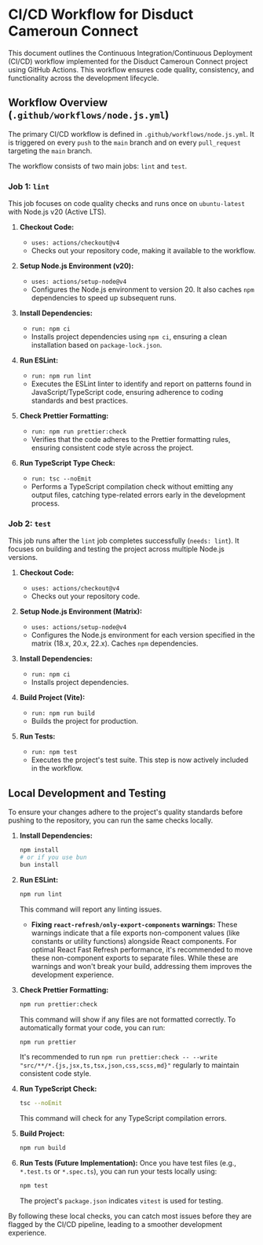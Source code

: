 # CI/CD Workflow for Disduct Cameroun Connect

This document outlines the Continuous Integration/Continuous Deployment (CI/CD) workflow implemented for the Disduct Cameroun Connect project using GitHub Actions. This workflow ensures code quality, consistency, and functionality across the development lifecycle.

## Workflow Overview (`.github/workflows/node.js.yml`)

The primary CI/CD workflow is defined in `.github/workflows/node.js.yml`. It is triggered on every `push` to the `main` branch and on every `pull_request` targeting the `main` branch.

The workflow consists of two main jobs: `lint` and `test`.

### Job 1: `lint`

This job focuses on code quality checks and runs once on `ubuntu-latest` with Node.js v20 (Active LTS).

1.  **Checkout Code:**
    - `uses: actions/checkout@v4`
    - Checks out your repository code, making it available to the workflow.

2.  **Setup Node.js Environment (v20):**
    - `uses: actions/setup-node@v4`
    - Configures the Node.js environment to version 20. It also caches `npm` dependencies to speed up subsequent runs.

3.  **Install Dependencies:**
    - `run: npm ci`
    - Installs project dependencies using `npm ci`, ensuring a clean installation based on `package-lock.json`.

4.  **Run ESLint:**
    - `run: npm run lint`
    - Executes the ESLint linter to identify and report on patterns found in JavaScript/TypeScript code, ensuring adherence to coding standards and best practices.

5.  **Check Prettier Formatting:**
    - `run: npm run prettier:check`
    - Verifies that the code adheres to the Prettier formatting rules, ensuring consistent code style across the project.

6.  **Run TypeScript Type Check:**
    - `run: tsc --noEmit`
    - Performs a TypeScript compilation check without emitting any output files, catching type-related errors early in the development process.

### Job 2: `test`

This job runs after the `lint` job completes successfully (`needs: lint`). It focuses on building and testing the project across multiple Node.js versions.

1.  **Checkout Code:**
    - `uses: actions/checkout@v4`
    - Checks out your repository code.

2.  **Setup Node.js Environment (Matrix):**
    - `uses: actions/setup-node@v4`
    - Configures the Node.js environment for each version specified in the matrix (18.x, 20.x, 22.x). Caches `npm` dependencies.

3.  **Install Dependencies:**
    - `run: npm ci`
    - Installs project dependencies.

4.  **Build Project (Vite):**
    - `run: npm run build`
    - Builds the project for production.

5.  **Run Tests:**
    - `run: npm test`
    - Executes the project's test suite. This step is now actively included in the workflow.

## Local Development and Testing

To ensure your changes adhere to the project's quality standards before pushing to the repository, you can run the same checks locally.

1.  **Install Dependencies:**

    ```bash
    npm install
    # or if you use bun
    bun install
    ```

2.  **Run ESLint:**

    ```bash
    npm run lint
    ```

    This command will report any linting issues.
    - **Fixing `react-refresh/only-export-components` warnings:** These warnings indicate that a file exports non-component values (like constants or utility functions) alongside React components. For optimal React Fast Refresh performance, it's recommended to move these non-component exports to separate files. While these are warnings and won't break your build, addressing them improves the development experience.

3.  **Check Prettier Formatting:**

    ```bash
    npm run prettier:check
    ```

    This command will show if any files are not formatted correctly. To automatically format your code, you can run:

    ```bash
    npm run prettier
    ```

    It's recommended to run `npm run prettier:check -- --write "src/**/*.{js,jsx,ts,tsx,json,css,scss,md}"` regularly to maintain consistent code style.

4.  **Run TypeScript Check:**

    ```bash
    tsc --noEmit
    ```

    This command will check for any TypeScript compilation errors.

5.  **Build Project:**

    ```bash
    npm run build
    ```

6.  **Run Tests (Future Implementation):**
    Once you have test files (e.g., `*.test.ts` or `*.spec.ts`), you can run your tests locally using:
    ```bash
    npm test
    ```
    The project's `package.json` indicates `vitest` is used for testing.

By following these local checks, you can catch most issues before they are flagged by the CI/CD pipeline, leading to a smoother development experience.
